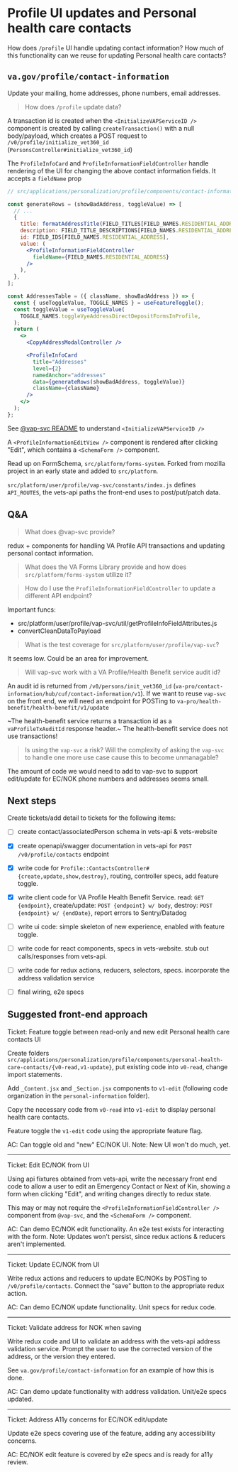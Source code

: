 # Profile UI updates and Personal health care contacts

How does `/profile` UI handle updating contact information? How much of this functionality can we reuse for updating Personal health care contacts?


## `va.gov/profile/contact-information`

Update your mailing, home addresses, phone numbers, email addresses.

> How does `/profile` update data?

A transaction id is created when the `<InitializeVAPServiceID />` component is created by calling `createTransaction()` with a null body/payload, which creates a POST request to `/v0/profile/initialize_vet360_id` (`PersonsController#initialize_vet360_id`)

The `ProfileInfoCard` and `ProfileInformationFieldController` handle rendering
of the UI for changing the above contact information fields. It accepts a `fieldName`
prop

```jsx
// src/applications/personalization/profile/components/contact-information/addresses/AddressesTable.jsx

const generateRows = (showBadAddress, toggleValue) => [
  // ...
  {
    title: formatAddressTitle(FIELD_TITLES[FIELD_NAMES.RESIDENTIAL_ADDRESS]),
    description: FIELD_TITLE_DESCRIPTIONS[FIELD_NAMES.RESIDENTIAL_ADDRESS],
    id: FIELD_IDS[FIELD_NAMES.RESIDENTIAL_ADDRESS],
    value: (
      <ProfileInformationFieldController
        fieldName={FIELD_NAMES.RESIDENTIAL_ADDRESS}
      />
    ),
  },
];

const AddressesTable = ({ className, showBadAddress }) => {
  const { useToggleValue, TOGGLE_NAMES } = useFeatureToggle();
  const toggleValue = useToggleValue(
    TOGGLE_NAMES.toggleVyeAddressDirectDepositFormsInProfile,
  );
  return (
    <>
      <CopyAddressModalController />

      <ProfileInfoCard
        title="Addresses"
        level={2}
        namedAnchor="addresses"
        data={generateRows(showBadAddress, toggleValue)}
        className={className}
      />
    </>
  );
};
```

See [@vap-svc README](src/platform/user/profile/vap-svc/README.md) to understand `<InitializeVAPServiceID />`

A `<ProfileInformationEditView />` component is rendered after clicking "Edit",
which contains a `<SchemaForm />` component.

Read up on FormSchema, `src/platform/forms-system`. Forked from mozilla project in an early state and added to `src/platform`.

`src/platform/user/profile/vap-svc/constants/index.js` defines `API_ROUTES`, the
vets-api paths the front-end uses to post/put/patch data.


## Q&A

> What does @vap-svc provide?

redux + components for handling VA Profile API transactions and updating personal
contact information.

> What does the VA Forms Library provide and how does `src/platform/forms-system` utilize it?

> How do I use the `ProfileInformationFieldController` to update a different API endpoint?

Important funcs:

- src/platform/user/profile/vap-svc/util/getProfileInfoFieldAttributes.js
- convertCleanDataToPayload

> What is the test coverage for `src/platform/user/profile/vap-svc`?

It seems low. Could be an area for improvement.

> Will vap-svc work with a VA Profile/Health Benefit service audit id?

An audit id is returned from `/v0/persons/init_vet360_id` (`va-pro/contact-information/hub/cuf/contact-information/v1`). If we want to reuse `vap-svc` on the front end, we will need an endpoint for POSTing to `va-pro/health-benefit/health-benefit/v1/update`

~The health-benefit service returns a transaction id as a `vaProfileTxAuditId` response header.~ The health-benefit service does not use transactions!

> Is using the `vap-svc` a risk? Will the complexity of asking the `vap-svc` to handle one more use case cause this to become unmanagable?

The amount of code we would need to add to vap-svc to support edit/update for EC/NOK phone numbers and addresses seems small.


## Next steps

Create tickets/add detail to tickets for the following items:

- [ ] create contact/associatedPerson schema in vets-api & vets-website
- [x] create openapi/swagger documentation in vets-api for `POST /v0/profile/contacts` endpoint
- [x] write code for `Profile::ContactsController#{create,update,show,destroy}`, routing, controller specs, add feature toggle.
- [x] write client code for VA Profile Health Benefit Service. read: `GET {endpoint}`, create/update: `POST {endpoint} w/ body`, destroy: `POST {endpoint} w/ {endDate}`, report errors to Sentry/Datadog
- [ ] write ui code: simple skeleton of new experience, enabled with feature toggle.
- [ ] write code for react components, specs in vets-website. stub out calls/responses from vets-api.
- [ ] write code for redux actions, reducers, selectors, specs. incorporate the address validation service
- [ ] final wiring, e2e specs


## Suggested front-end approach

Ticket: Feature toggle between read-only and new edit Personal health care contacts UI

Create folders `src/applications/personalization/profile/components/personal-health-care-contacts/{v0-read,v1-update}`, put existing code into `v0-read`, change import statements.

Add `_Content.jsx` and `_Section.jsx` components to `v1-edit` (following code organization in the `personal-information` folder).

Copy the necessary code from `v0-read` into `v1-edit` to display personal health care contacts.

Feature toggle the `v1-edit` code using the appropriate feature flag.

AC: Can toggle old and "new" EC/NOK UI. Note: New UI won't do much, yet.

---

Ticket: Edit EC/NOK from UI

Using api fixtures obtained from vets-api, write the necessary front end code to allow a user to edit an Emergency Contact or Next of Kin, showing a form when clicking "Edit", and writing changes directly to redux state.

This may or may not require the `<ProfileInformationFieldController />` component from `@vap-svc`, and the `<SchemaForm />` component.

AC: Can demo EC/NOK edit functionality. An e2e test exists for interacting with the form. Note: Updates won't persist, since redux actions & reducers aren't implemented.

---

Ticket: Update EC/NOK from UI

Write redux actions and reducers to update EC/NOKs by POSTing to `/v0/profile/contacts`. Connect the "save" button to the appropriate redux action.

AC: Can demo EC/NOK update functionality. Unit specs for redux code.

---

Ticket: Validate address for NOK when saving

Write redux code and UI to validate an address with the vets-api address validation service. Prompt the user to use the corrected version of the address, or the version they entered.

See `va.gov/profile/contact-information` for an example of how this is done.

AC: Can demo update functionality with address validation. Unit/e2e specs updated.

---

Ticket: Address A11y concerns for EC/NOK edit/update

Update e2e specs covering use of the feature, adding any accessibility concerns.

AC: EC/NOK edit feature is covered by e2e specs and is ready for a11y review.
